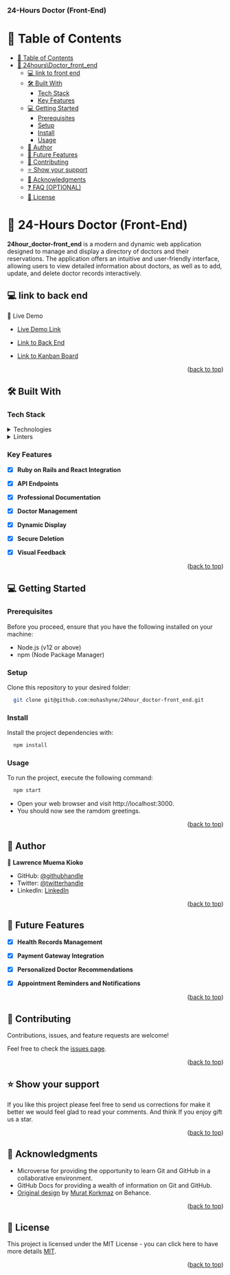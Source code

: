 <a name="readme-top"></a>

  <h3><b>24-Hours Doctor (Front-End)</b></h3>

</div>

# 📗 Table of Contents

- [📗 Table of Contents](#-table-of-contents)
- [📖 24hours\Doctor\_front\_end ](#-24hours_doctor_front_end-)
  - [💻 link to front end ](#-link-to-back-end-)
  - [🛠 Built With ](#-built-with-)
    - [Tech Stack ](#tech-stack-)
    - [Key Features ](#key-features-)
  - [💻 Getting Started ](#-getting-started-)
    - [Prerequisites](#prerequisites)
    - [Setup](#setup)
    - [Install](#install)
    - [Usage](#usage)
  - [👥 Author ](#-author-)
  - [🔭 Future Features ](#-future-features-)
  - [🤝 Contributing ](#-contributing-)
  - [⭐️ Show your support ](#️-show-your-support-)
  - [🙏 Acknowledgments ](#-acknowledgments-)
  - [❓ FAQ (OPTIONAL) ](#-faq-optional-)
  - [📝 License ](#-license-)

<!-- PROJECT DESCRIPTION -->

# 🏥 24-Hours Doctor (Front-End)<a name="about-project"></a>

**24hour_doctor-front_end** is a modern and dynamic web application designed to manage and display a directory of doctors and their reservations. The application offers an intuitive and user-friendly interface, allowing users to view detailed information about doctors, as well as to add, update, and delete doctor records interactively.


## 💻 link to back end <a name="built-with"></a>

🚀 Live Demo <a name="live-demo"></a>

- [Live Demo Link](https://two4hours-doctor-frontend.onrender.com/)

- [Link to Back End](https://github.com/mohashyne/24hour_doctor-back_end)

- [Link to Kanban Board](https://github.com/mohashyne/24hour_doctor-front_end/projects/1)

<p align="right">(<a href="#readme-top">back to top</a>)</p>

## 🛠 Built With <a name="built-with"></a>

### Tech Stack <a name="tech-stack"></a>

<details>
  <summary>Technologies</summary>
  <ul>
    <li><a href="https://reactjs.org/">React</a></li>
    <li><a href="https://redux.js.org/">Redux</a></li>
  </ul>
</details>
<details>
<summary>Linters</summary>
  <ul>
    <li>Stylelint</li>
    <li>Eslint</li>
  </ul>
</details>


### Key Features <a name="key-features"></a>

- [x] **Ruby on Rails and React Integration**
- [x] **API Endpoints**
- [x] **Professional Documentation**
- [x] **Doctor Management**
- [x] **Dynamic Display**
- [x] **Secure Deletion**
- [x] **Visual Feedback**


<p align="right">(<a href="#readme-top">back to top</a>)</p>


## 💻 Getting Started <a name="getting-started"></a>

### Prerequisites
Before you proceed, ensure that you have the following installed on your machine:
- Node.js (v12 or above)
- npm (Node Package Manager)

### Setup
Clone this repository to your desired folder:

```sh
  git clone git@github.com:mohashyne/24hour_doctor-front_end.git
```

### Install

Install the project dependencies with:

```sh
  npm install
```

### Usage

To run the project, execute the following command:

```sh
  npm start
```


- Open your web browser and visit http://localhost:3000.
- You should now see the ramdom greetings.

<p align="right">(<a href="#readme-top">back to top</a>)</p>


## 👥 Author <a name="authors"></a>
👤 **Lawrence Muema Kioko**
- GitHub: [@githubhandle](https://github.com/Kidd254)
- Twitter: [@twitterhandle](https://twitter.com/lawrenc98789206)
- LinkedIn: [LinkedIn](https://www.linkedin.com/in/lawrence-muema-kioko)

<p align="right">(<a href="#readme-top">back to top</a>)</p>


## 🔭 Future Features <a name="future-features"></a>

- [x] **Health Records Management**
- [x] **Payment Gateway Integration**
- [x] **Personalized Doctor Recommendations**
- [x] **Appointment Reminders and Notifications**


<p align="right">(<a href="#readme-top">back to top</a>)</p>

## 🤝 Contributing <a name="contributing"></a>

Contributions, issues, and feature requests are welcome!

Feel free to check the [issues page]().

<p align="right">(<a href="#readme-top">back to top</a>)</p>


## ⭐️ Show your support <a name="support"></a>

If you like this project please feel free to send us corrections for make it better we would feel glad to read your comments.
And think If you enjoy gift us a star.  

<p align="right">(<a href="#readme-top">back to top</a>)</p>

## 🙏 Acknowledgments <a name="acknowledgements"></a>

 - Microverse for providing the opportunity to learn Git and GitHub in a collaborative environment.
 - GitHub Docs for providing a wealth of information on Git and GitHub.
 - [Original design](https://www.behance.net/gallery/26425031/Vespa-Responsive-Redesign) by [Murat Korkmaz](https://www.behance.net/muratk) on Behance.

<p align="right">(<a href="#readme-top">back to top</a>)</p>



## 📝 License <a name="license"></a>

This project is licensed under the MIT License - you can click here to have more details [MIT]().

<p align="right">(<a href="#readme-top">back to top</a>)</p>
